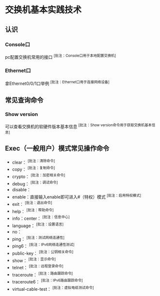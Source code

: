# 交换机基本实践技术

## 认识

### Console口
pc配置交换机常用的接口 <sup>[批注：Console口用于本地配置交换机]</sup>

### Ethernet口
拿Ethernet0/0/1口举例 <sup>[批注：Ethernet口用于连接网络设备]</sup>

## 常见查询命令

### Show version
可以查看交换机的软硬件版本基本信息 <sup>[批注：Show version命令用于获取交换机基本信息]</sup>

## Exec（一般用户）模式常见操作命令

- clear： <sup>[批注：清除命令]</sup>
- copy： <sup>[批注：复制命令]</sup>
- crypto： <sup>[批注：加密相关命令]</sup>
- debug： <sup>[批注：调试命令]</sup>
- disable：
- enable：直接输入enable即可进入#（特权）模式 <sup>[批注：启用特权模式]</sup>
- exit： <sup>[批注：退出命令]</sup>
- help： <sup>[批注：帮助命令]</sup>
- info：center： <sup>[批注：信息中心]</sup>
- language： <sup>[批注：设置语言]</sup>
- no：
- ping： <sup>[批注：测试网络连通性]</sup>
- ping6： <sup>[批注：IPv6网络连通性测试]</sup>
- public-key： <sup>[批注：公钥相关命令]</sup>
- show： <sup>[批注：显示命令]</sup>
- telnet： <sup>[批注：远程登录命令]</sup>
- traceroute： <sup>[批注：路由跟踪命令]</sup>
- traceroute6： <sup>[批注：IPv6路由跟踪命令]</sup>
- virtual-cable-test： <sup>[批注：虚拟电缆测试命令]</sup>